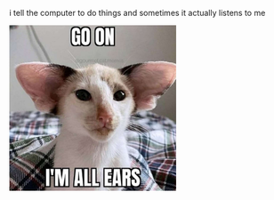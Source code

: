 i tell the computer to do things and sometimes it actually listens to me
<!--START_SECTION:update_image-->
<img src=https://raw.githubusercontent.com/sneakykestrel/sneakykestrel/main/.github/images/all-ears.jpg height="" width="300" align=left alt=kitty />
<!--END_SECTION:update_image-->


